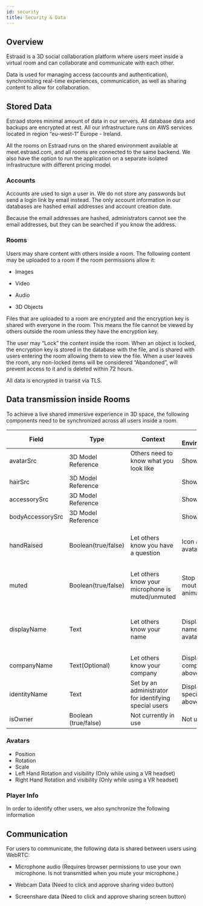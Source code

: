 ```yaml
---
id: security
title: Security & Data
---
```


## Overview
Estraad is a 3D social collaboration platform where users meet inside a virtual room and can collaborate and communicate with each other.  

Data is used for managing access (accounts and authentication), synchronizing real-time experiences, communication, as well as sharing content to allow for collaboration. 

## Stored Data 

Estraad stores minimal amount of data in our servers. All database data and backups are encrypted at rest. All our infrastructure runs on AWS services located in region “eu-west-1” Europe - Ireland. 

All the rooms on Estraad runs on the shared environment available at meet.estraad.com, and all rooms are connected to the same backend. We also have the option to run the application on a separate isolated infrastructure with different pricing model. 

### Accounts 

Accounts are used to sign a user in. We do not store any passwords but send a login link by email instead. The only account information in our databases are hashed email addresses and account creation date.  

Because the email addresses are hashed, administrators cannot see the email addresses, but they can be searched if you know the address. 

### Rooms 

Users may share content with others inside a room. The following content may be uploaded to a room if the room permissions allow it: 

- Images 

- Video 

- Audio 

- 3D Objects 


Files that are uploaded to a room are encrypted and the encryption key is shared with everyone in the room. This means the file cannot be viewed by others outside the room unless they have the encryption key.   

The user may “Lock” the content inside the room. When an object is locked, the encryption key is stored in the database with the file, and is shared with users entering the room allowing them to view the file. When a user leaves the room, any non-locked items will be considered “Abandoned”, will prevent access to it and is deleted within 72 hours. 

All data is encrypted in transit via TLS. 

## Data transmission inside Rooms 

To achieve a live shared immersive experience in 3D space, the following components need to be synchronized across all users inside a room. 


| Field         | Type          | Context  |  3D Environment  |  2D Menus  | 
| ------------- | ------------- | -------- | ---------------- |  --------- |
| avatarSrc     | 3D Model Reference | Others need to know what you look like   | Show model | Not used |
| hairSrc       | 3D Model Reference      |     | Show model | Not used | 
| accessorySrc  | 3D Model Reference     |     | Show model | Not used |
| bodyAccessorySrc  | 3D Model Reference    |  | Show model | Not used |
| handRaised  | Boolean(true/false)   | Let others know you have a question    | Icon above avatar | Icon beside name in userlist | 
| muted  | Boolean(true/false)      | Let others know your microphone is muted/unmuted  | Stop avatar mouth animation | Icon beside name in userlist | 
| displayName  | Text    | Let others know your name | Display name above avatar | Name in userlist, name in chatlog | 
| companyName  | Text(Optional)    | Let others know your company | Display company above avatar | Not used| 
| identityName  | Text    | Set by an administrator for identifying special users | Display special tag above avatar | Not used |
| isOwner  | Boolean (true/false) | Not currently in use  | Not used | Not used |




### Avatars 
- Position 
- Rotation 
- Scale 
- Left Hand Rotation and visibility (Only while using a VR headset) 
- Right Hand Rotation and visibility (Only while using a VR headset) 

### Player Info 

In order to identify other users, we also synchronize the following information 


## Communication  

For users to communicate, the following data is shared between users using WebRTC: 

- Microphone audio (Requires browser permissions to use your own microphone. Is not transmitted when you mute your microphone.) 

- Webcam Data (Need to click and approve sharing video button) 

- Screenshare data (Need to click and approve sharing screen button) 

 
